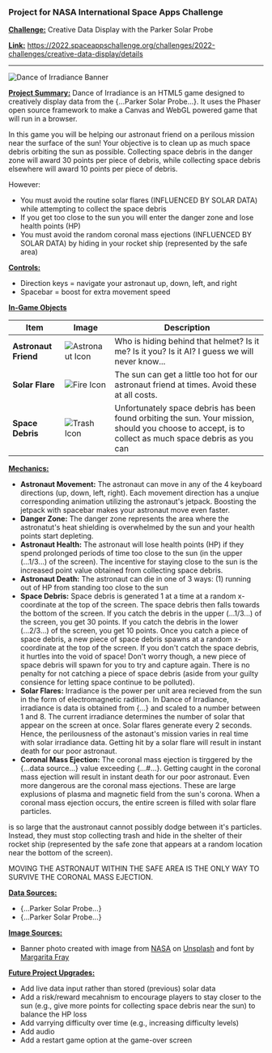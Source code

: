 ### Project for NASA International Space Apps Challenge

**<ins>Challenge:<ins>** Creative Data Display with the Parker Solar Probe

**<ins>Link:<ins>** https://2022.spaceappschallenge.org/challenges/2022-challenges/creative-data-display/details

-----
![Dance of Irradiance Banner](https://user-images.githubusercontent.com/26402139/193454052-d717c023-575e-48e2-9e11-3fb1df3b892e.png)

**<ins>Project Summary:<ins>**
Dance of Irradiance is an HTML5 game designed to creatively display data from the {...Parker Solar Probe...}. It uses the Phaser open source framework to make a Canvas and WebGL powered game that will run in a browser. 

In this game you will be helping our astronaut friend on a perilous mission near the surface of the sun! Your objective is to clean up as much space debris orbiting the sun as possible. Collecting space debris in the danger zone will award 30 points per piece of debris, while collecting space debris elsewhere will award 10 points per piece of debris.

However:
- You must avoid the routine solar flares (INFLUENCED BY SOLAR DATA) while attempting to collect the space debris 
- If you get too close to the sun you will enter the danger zone and lose health points (HP)
- You must avoid the random coronal mass ejections (INFLUENCED BY SOLAR DATA) by hiding in your rocket ship (represented by the safe area)

**<ins>Controls:<ins>**
- Direction keys = navigate your astronaut up, down, left, and right
- Spacebar = boost for extra movement speed

**<ins>In-Game Objects<ins>**

| **Item** | **Image** | **Description** |
|----------|------------|-----------------|
| **Astronaut Friend**| ![Astronaut Icon](https://user-images.githubusercontent.com/26402139/193454696-68565e68-4c43-4026-86a0-0f2c42ac16ab.png) | Who is hiding behind that helmet? Is it me? Is it you? Is it AI? I guess we will never know... |
| **Solar Flare** | ![Fire Icon](https://user-images.githubusercontent.com/26402139/193454693-f83f8678-577b-4532-a0c0-fab707ad0913.png) | The sun can get a little too hot for our astronaut friend at times. Avoid these at all costs. |              	|
| **Space Debris** | ![Trash Icon](https://user-images.githubusercontent.com/26402139/193454697-3e81aba8-a8f7-40dd-9feb-6772b9aa641d.png) | Unfortunately space debris has been found orbiting the sun. Your mission, should you choose to accept, is to collect as much space debris as you can|

**<ins>Mechanics:<ins>**
- **Astronaut Movement:** The astronaut can move in any of the 4 keyboard directions (up, down, left, right). Each movement direction has a unqiue corresponding animation utilizing the astronaut's jetpack. Boosting the jetpack with spacebar makes your astronaut move even faster.
- **Danger Zone:** The danger zone represents the area where the astronatut's heat shielding is overwhelmed by the sun and your health points start depleting.  
- **Astronaut Health:** The astronaut will lose health points (HP) if they spend prolonged periods of time too close to the sun (in the upper (...1/3...) of the screen). The incentive for staying close to the sun is the increased point value obtained from collecting space debris.
- **Astronaut Death:** The astronaut can die in one of 3 ways: (1) running out of HP from standing too close to the sun
- **Space Debris:** Space debris is generated 1 at a time at a random x-coordinate at the top of the screen. The space debris then falls towards the bottom of the screen. If you catch the debris in the upper (...1/3...) of the screen, you get 30 points. If you catch the debris in the lower (...2/3...) of the screen, you get 10 points. Once you catch a piece of space debris, a new piece of space debris spawns at a random x-coordinate at the top of the screen. If you don't catch the space debris, it hurtles into the void of space! Don't worry though, a new piece of space debris will spawn for you to try and capture again. There is no penalty for not catching a piece of space debris (aside from your guilty consience for letting space continue to be polluted).
- **Solar Flares:** Irradiance is the power per unit area recieved from the sun in the form of electromagnetic radition. In Dance of Irradiance, irradiance is data is obtained from {...} and scaled to a number between 1 and 8. The current irradiance determines the number of solar that appear on the screen at once. Solar flares generate every 2 seconds. Hence, the perilousness of the astonaut's mission varies in real time with solar irradiance data. Getting hit by a solar flare will result in instant death for our poor astronaut.
- **Coronal Mass Ejection:** The coronal mass ejection is tirggered by the {...data source...} value exceeding {...#...}. Getting caught in the coronal mass ejection will result in instant death for our poor astronaut.
Even more dangerous are the coronal mass ejections. These are large explusions of plasma and magnetic field from the sun's corona. When a coronal mass ejection occurs, the entire screen is filled with solar flare particles. 

is so large that the austronaut cannot possibly dodge between it's particles. Instead, they must stop collecting trash and hide in the shelter of their rocket ship (represented by the safe zone that appears at a random location near the bottom of the screen).

MOVING THE ASTRONAUT WITHIN THE SAFE AREA IS THE ONLY WAY TO SURVIVE THE CORONAL MASS EJECTION.

**<ins>Data Sources:<ins>**
- {...Parker Solar Probe...}
- {...Parker Solar Probe...}

**<ins>Image Sources:<ins>**
- Banner photo created with image from <a href="https://unsplash.com/@nasa=">NASA</a> on <a href="https://unsplash.com/s/photos/solar-flare?utm_source=unsplash&utm_medium=referral&utm_content=creditCopyText">Unsplash</a> and font by <a href="https://fontesk.com/space-fray-font/">Margarita Fray</a>
  
**<ins>Future Project Upgrades:<ins>**
- Add live data input rather than stored (previous) solar data
- Add a risk/reward mecahnism to encourage players to stay closer to the sun (e.g., give more points for collecting space debris near the sun) to balance the HP loss
- Add varrying difficulty over time (e.g., increasing difficulty levels)
- Add audio
- Add a restart game option at the game-over screen
